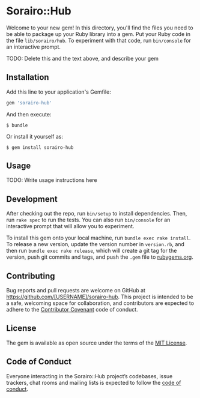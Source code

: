 # Sorairo::Hub

Welcome to your new gem! In this directory, you'll find the files you need to be able to package up your Ruby library into a gem. Put your Ruby code in the file `lib/sorairo/hub`. To experiment with that code, run `bin/console` for an interactive prompt.

TODO: Delete this and the text above, and describe your gem

## Installation

Add this line to your application's Gemfile:

```ruby
gem 'sorairo-hub'
```

And then execute:

    $ bundle

Or install it yourself as:

    $ gem install sorairo-hub

## Usage

TODO: Write usage instructions here

## Development

After checking out the repo, run `bin/setup` to install dependencies. Then, run `rake spec` to run the tests. You can also run `bin/console` for an interactive prompt that will allow you to experiment.

To install this gem onto your local machine, run `bundle exec rake install`. To release a new version, update the version number in `version.rb`, and then run `bundle exec rake release`, which will create a git tag for the version, push git commits and tags, and push the `.gem` file to [rubygems.org](https://rubygems.org).

## Contributing

Bug reports and pull requests are welcome on GitHub at https://github.com/[USERNAME]/sorairo-hub. This project is intended to be a safe, welcoming space for collaboration, and contributors are expected to adhere to the [Contributor Covenant](http://contributor-covenant.org) code of conduct.

## License

The gem is available as open source under the terms of the [MIT License](https://opensource.org/licenses/MIT).

## Code of Conduct

Everyone interacting in the Sorairo::Hub project’s codebases, issue trackers, chat rooms and mailing lists is expected to follow the [code of conduct](https://github.com/[USERNAME]/sorairo-hub/blob/master/CODE_OF_CONDUCT.md).
